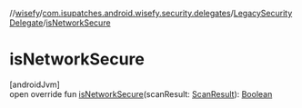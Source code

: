 //[wisefy](../../../index.md)/[com.isupatches.android.wisefy.security.delegates](../index.md)/[LegacySecurityDelegate](index.md)/[isNetworkSecure](is-network-secure.md)

# isNetworkSecure

[androidJvm]\
open override fun [isNetworkSecure](is-network-secure.md)(scanResult: [ScanResult](https://developer.android.com/reference/kotlin/android/net/wifi/ScanResult.html)): [Boolean](https://kotlinlang.org/api/latest/jvm/stdlib/kotlin/-boolean/index.html)
